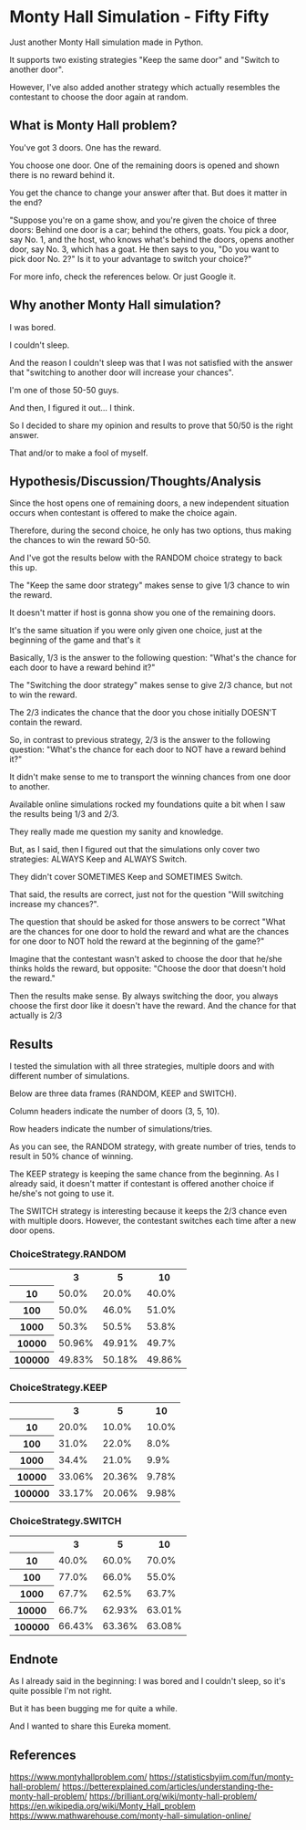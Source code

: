 # Monty Hall Simulation - Fifty Fifty

Just another Monty Hall simulation made in Python.

It supports two existing strategies "Keep the same door" and "Switch to another door".

However, I've also added another strategy which actually resembles the contestant to choose the door again at random.

## What is Monty Hall problem?

You've got 3 doors. One has the reward.

You choose one door. One of the remaining doors is opened and shown there is no reward behind it.

You get the chance to change your answer after that. But does it matter in the end?

"Suppose you're on a game show, and you're given the choice of three doors: Behind one door is a car; behind the others, goats. You pick a door, say No. 1, and the host, who knows what's behind the doors, opens another door, say No. 3, which has a goat. He then says to you, "Do you want to pick door No. 2?" Is it to your advantage to switch your choice?"


For more info, check the references below. Or just Google it.


## Why another Monty Hall simulation?

I was bored.

I couldn't sleep.

And the reason I couldn't sleep was that I was not satisfied with the answer that "switching to another door will increase your chances".

I'm one of those 50-50 guys.

And then, I figured it out... I think.

So I decided to share my opinion and results to prove that 50/50 is the right answer.

That and/or to make a fool of myself.


## Hypothesis/Discussion/Thoughts/Analysis

Since the host opens one of remaining doors, a new independent situation occurs when contestant is offered to make the choice again.

Therefore, during the second choice, he only has two options, thus making the chances to win the reward 50-50.

And I've got the results below with the RANDOM choice strategy to back this up.


The "Keep the same door strategy" makes sense to give 1/3 chance to win the reward.

It doesn't matter if host is gonna show you one of the remaining doors.

It's the same situation if you were only given one choice, just at the beginning of the game and that's it

Basically, 1/3 is the answer to the following question: "What's the chance for each door to have a reward behind it?"


The "Switching the door strategy" makes sense to give 2/3 chance, but not to win the reward.

The 2/3 indicates the chance that the door you chose initially DOESN'T contain the reward.

So, in contrast to previous strategy, 2/3 is the answer to the following question: "What's the chance for each door to NOT have a reward behind it?"

It didn't make sense to me to transport the winning chances from one door to another.


Available online simulations rocked my foundations quite a bit when I saw the results being 1/3 and 2/3.

They really made me question my sanity and knowledge.

But, as I said, then I figured out that the simulations only cover two strategies: ALWAYS Keep and ALWAYS Switch.

They didn't cover SOMETIMES Keep and SOMETIMES Switch.

That said, the results are correct, just not for the question "Will switching increase my chances?".

The question that should be asked for those answers to be correct "What are the chances for one door to hold the reward and what are the chances for one door to NOT hold the reward at the beginning of the game?"

Imagine that the contestant wasn't asked to choose the door that he/she thinks holds the reward, but opposite: "Choose the door that doesn't hold the reward."

Then the results make sense. By always switching the door, you always choose the first door like it doesn't have the reward. And the chance for that actually is 2/3


## Results

I tested the simulation with all three strategies, multiple doors and with different number of simulations.

Below are three data frames (RANDOM, KEEP and SWITCH).

Column headers indicate the number of doors (3, 5, 10).

Row headers indicate the number of simulations/tries.


As you can see, the RANDOM strategy, with greate number of tries, tends to result in 50% chance of winning.

The KEEP strategy is keeping the same chance from the beginning. As I already said, it doesn't matter if contestant is offered another choice if he/she's not going to use it.

The SWITCH strategy is interesting because it keeps the 2/3 chance even with multiple doors. However, the contestant switches each time after a new door opens.


### ChoiceStrategy.RANDOM
<table>
  <tr>
    <td></td>
    <th>3</th>
    <th>5</th>
    <th>10</th>
  </tr>
  <tr>
    <th>10</th><td>50.0%</td><td>20.0%</td><td>40.0%</td>
  </tr>
  <tr>
    <th>100</th><td>50.0%</td><td>46.0%</td><td>51.0%</td>
  </tr>
  <tr>
    <th>1000</th><td> 50.3%</td><td>50.5%</td><td>53.8%</td>
  </tr>
  <tr>
    <th>10000</th><td>50.96%</td><td>49.91%</td><td>49.7%</td>
  </tr>
  <tr>
    <th>100000</th><td>49.83%</td><td>50.18%</td><td>49.86%</td>
  </tr>
</table>


### ChoiceStrategy.KEEP
<table>
  <tr>
    <td></td>
    <th>3</th>
    <th>5</th>
    <th>10</th>
  </tr>
  <tr>
    <th>10     </th><td>  20.0%</td><td>   10.0%</td><td>  10.0%</td>
  </tr>
  <tr>
    <th>100    </th><td>  31.0%</td><td>   22.0%</td><td>   8.0%</td>
  </tr>
  <tr>
    <th>1000   </th><td>  34.4%</td><td>   21.0%</td><td>   9.9%</td>
  </tr>
  <tr>
    <th>10000  </th><td>  33.06%</td><td>  20.36%</td><td>  9.78%</td>
  </tr>
  <tr>
    <th>100000 </th><td>  33.17%</td><td>  20.06%</td><td>  9.98%</td>
  </tr>
</table>

### ChoiceStrategy.SWITCH
<table>
  <tr>
    <td></td>
    <th>3</th>
    <th>5</th>
    <th>10</th>
  </tr>
  <tr>
    <th>10      </th><td> 40.0%  </td><td> 60.0%</td><td>   70.0%</td>
  </tr>
  <tr>
    <th>100     </th><td> 77.0%  </td><td> 66.0%</td><td>   55.0%</td>
  </tr>
  <tr>
    <th>1000    </th><td> 67.7%  </td><td> 62.5%</td><td>   63.7%</td>
  </tr>
  <tr>
    <th>10000   </th><td> 66.7%  </td><td>62.93%</td><td>  63.01%</td>
  </tr>
  <tr>
    <th>100000  </th><td>66.43%  </td><td>63.36%</td><td>  63.08%</td>
  </tr>
</table>

## Endnote

As I already said in the beginning: I was bored and I couldn't sleep, so it's quite possible I'm not right.

But it has been bugging me for quite a while.

And I wanted to share this Eureka moment.

## References

https://www.montyhallproblem.com/
https://statisticsbyjim.com/fun/monty-hall-problem/
https://betterexplained.com/articles/understanding-the-monty-hall-problem/
https://brilliant.org/wiki/monty-hall-problem/
https://en.wikipedia.org/wiki/Monty_Hall_problem
https://www.mathwarehouse.com/monty-hall-simulation-online/
